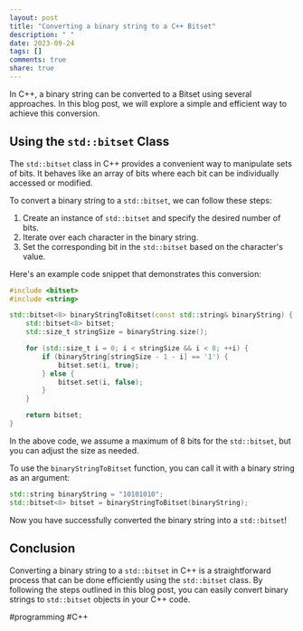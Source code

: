 ```yaml
---
layout: post
title: "Converting a binary string to a C++ Bitset"
description: " "
date: 2023-09-24
tags: []
comments: true
share: true
---
```


In C++, a binary string can be converted to a Bitset using several approaches. In this blog post, we will explore a simple and efficient way to achieve this conversion.

## Using the `std::bitset` Class

The `std::bitset` class in C++ provides a convenient way to manipulate sets of bits. It behaves like an array of bits where each bit can be individually accessed or modified.

To convert a binary string to a `std::bitset`, we can follow these steps:

1. Create an instance of `std::bitset` and specify the desired number of bits.
2. Iterate over each character in the binary string.
3. Set the corresponding bit in the `std::bitset` based on the character's value.

Here's an example code snippet that demonstrates this conversion:

```cpp
#include <bitset>
#include <string>

std::bitset<8> binaryStringToBitset(const std::string& binaryString) {
    std::bitset<8> bitset;
    std::size_t stringSize = binaryString.size();

    for (std::size_t i = 0; i < stringSize && i < 8; ++i) {
        if (binaryString[stringSize - 1 - i] == '1') {
            bitset.set(i, true);
        } else {
            bitset.set(i, false);
        }
    }

    return bitset;
}
```

In the above code, we assume a maximum of 8 bits for the `std::bitset`, but you can adjust the size as needed.

To use the `binaryStringToBitset` function, you can call it with a binary string as an argument:

```cpp
std::string binaryString = "10101010";
std::bitset<8> bitset = binaryStringToBitset(binaryString);
```

Now you have successfully converted the binary string into a `std::bitset`!

## Conclusion

Converting a binary string to a `std::bitset` in C++ is a straightforward process that can be done efficiently using the `std::bitset` class. By following the steps outlined in this blog post, you can easily convert binary strings to `std::bitset` objects in your C++ code.

#programming #C++